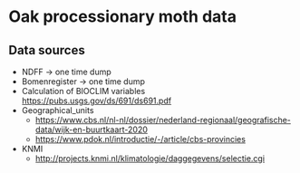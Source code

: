 # Oak processionary moth data



## Data sources
- NDFF -> one time dump
- Bomenregister -> one time dump
- Calculation of BIOCLIM variables https://pubs.usgs.gov/ds/691/ds691.pdf
- Geographical_units
    - https://www.cbs.nl/nl-nl/dossier/nederland-regionaal/geografische-data/wijk-en-buurtkaart-2020
    - https://www.pdok.nl/introductie/-/article/cbs-provincies
- KNMI
    - http://projects.knmi.nl/klimatologie/daggegevens/selectie.cgi



